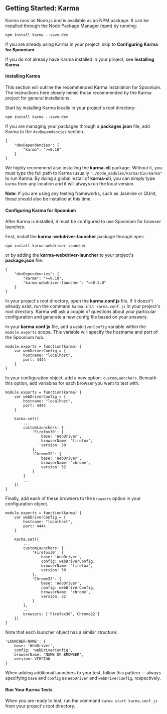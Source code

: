 ## Getting Started: Karma

Karma runs on Node.js and is available as an NPM package. It can be installed through the Node Package Manager (npm) by running: 

	npm install karma --save-dev

If you are already using Karma in your project, skip to **Configuring Karma for Spoonium**. 

If you do not already have Karma installed in your project, see **Installing Karma**.

#### Installing Karma

This section will outline the recommended Karma installation for Spoonium. The instructions here closely mimic those recommended by the Karma project for general installations. 

Start by installing Karma locally in your project's root directory: 

	npm install karma --save-dev

If you are managing your packages through a **packages.json** file, add Karma to the `devDependencies` section. 

	{
		"devDependencies": {
			"karma": ">=0.10"
		}
	}

We highly recommend also installing the **karma-cli** package. Without it, you must type the full path to Karma (usually `"./node_modules/karma/bin/karma"` to run Karma. By doing a global install of **karma-cli**, you can simply type `karma` from any location and it will always run the local version. 

**Note**: If you are using any testing frameworks, such as Jasmine or QUnit, these should also be installed at this time. 

#### Configuring Karma for Spoonium
 
After Karma is installed, it must be configured to use Spoonium for browser launches. 

First, install the **karma-webdriver-launcher** package through npm: 

	npm install karma-webdriver-launcher

or by adding the **karma-webdriver-launcher** to your project's **package.json** file: 

	{
		"devDependencies": {
			"karma": ">=0.10",
			"karma-webdriver-launcher": ">=0.2.0"
		}
	}

In your project's root directory, open the **karma.conf.js** file. If it doesn't already exist, run the command `karma init karma.conf.js` in your project's root directory. Karma will ask a couple of questions about your particular configuration and generate a new config file based on your answers. 

In your **karma.conf.js** file, add a `webDriverConfig` variable within the `module.exports` scope. This variable will specify the hostname and port of the Spoonium hub. 

	module.exports = function(karma) {
		var webDriverConfig = {
			hostname: "localhost",
			port: 4444
		}
	}

In your configuration object, add a new option: `customLaunchers`. Beneath this option, add variables for each browser you want to test with. 

	module.exports = function(karma) {
		var webDriverConfig = {
			hostname: "localhost",
			port: 4444		
		}
	
		karma.set({	
			...		
			customLaunchers: {
				'Firefox30': {
					base: 'WebDriver',
					browserName: 'firefox',
					version: 30
				},
				'Chrome32': {
					base: 'WebDriver',
					browserName: 'chrome',
					version: 32
				}
			}
			...
		})
	}

Finally, add each of these browsers to the `browsers` option in your configuration object. 

	module.exports = function(karma) {
		var webDriverConfig = {
			hostname: "localhost",
			port: 4444		
		}
	
		karma.set({	
			...		
			customLaunchers: {
				'Firefox30': {
					base: 'WebDriver',
					config: webDriverConfig,
					browserName: 'firefox',
					version: 30
				},
				'Chrome32': {
					base: 'WebDriver',
					config: webDriverConfig,
					browserName: 'chrome',
					version: 32
				}
			},
			...
			browsers: ['Firefox30','Chrome32']
		})
	}

Note that each launcher object has a similar structure: 

	'LAUNCHER-NAME': {
		base: 'WebDriver',
		config: 'webDriverConfig',
		browserName: 'NAME OF BROWSER',
		version: VERSION
	}

When adding additional launchers to your test, follow this pattern -- always specifying `base` and `config` as `WebDriver` and `webDriverConfig`, respectively. 

#### Run Your Karma Tests

When you are ready to test, run the command `karma start karma.conf.js` from your project's root directory. 